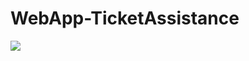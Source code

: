 # WebApp-TicketAssistance

![](https://img.shields.io/badge/IDE-INTELLIJ%20IDEA-red?style=for-the-badge&logo=intellij-idea)
